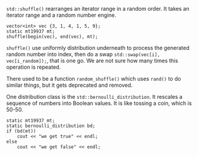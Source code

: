 
`std::shuffle()` rearranges an iterator range in a random order. It takes an iterator range and a random number engine.
```
vector<int> vec {3, 1, 4, 1, 5, 9};
static mt19937 mt;
shuffle(begin(vec), end(vec), mt);
```
`shuffle()` use uniformly distribution underneath to process the generated random number into index, then do a swap `std::swap(vec[i], vec[i_random]);`, that is one go. We are not sure how many times this operation is repeated.

There used to be a function `random_shuffle()` which uses `rand()` to do similar things, but it gets deprecated and removed.

One distribution class is the `std::bernoulli_distribution`. It rescales a sequence of numbers into Boolean values. It is like tossing a coin, which is 50-50.
```
static mt19937 mt;
static bernoulli_distribution bd;
if (bd(mt))
	cout << "we get true" << endl;
else
	cout << "we get false" << endl;
```